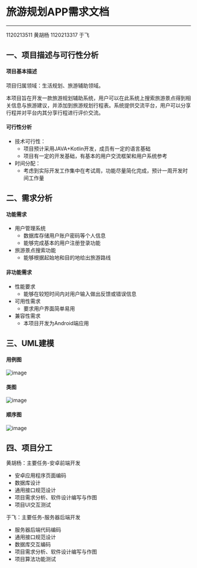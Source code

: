 # 旅游规划APP需求文档

---------------
1120213511 黄胡杨  1120213317 于飞


## 一、项目描述与可行性分析

#### 项目基本描述

项目归属领域：生活规划、旅游辅助领域。

本项目旨在开发一款旅游规划辅助系统，用户可以在此系统上搜索旅游景点得到相关信息与旅游建议，并添加到旅游规划行程表。系统提供交流平台，用户可以分享行程并对平台内其分享行程进行评价交流。

#### 可行性分析

- 技术可行性：
  - 项目预计采用JAVA+Kotlin开发，成员有一定的语言基础
  - 项目有一定的开发基础，有基本的用户交流框架和用户系统参考
- 时间分配：
  - 考虑到实际开发工作集中在考试周，功能尽量简化完成，预计一周开发时间工作量

## 二、需求分析

#### 功能需求

- 用户管理系统
  - 数据库存储用户账户密码等个人信息
  - 能够完成基本的用户注册登录功能
- 旅游景点搜索功能
  - 能够根据起始地和目的地给出旅游路线

#### 非功能需求

- 性能要求
  - 能够在较短时间内对用户输入做出反馈或错误信息
- 可用性需求
  - 要求用户界面简单易用
- 兼容性需求
  - 本项目开发为Android端应用

## 三、UML建模

#### 用例图
![image](uploads/d72f2b97371e0cabce77778d5fd4028b/image.png)

#### 类图

![image](uploads/ed70b171be47ee44c96d2ec90226e0e3/image.png)

#### 顺序图
![image](uploads/fd16aaae7fa4c53ee7a3c92d2a3b3512/image.png)

## 四、项目分工

黄胡杨：主要任务-安卓前端开发
- 安卓应用程序页面编码
- 数据库设计
- 通用接口规范设计
- 项目需求分析、软件设计编写与作图
- 项目UI交互测试


于飞：主要任务-服务器后端开发
- 服务器后端代码编码
- 通用接口规范设计
- 数据库交互编码
- 项目需求分析、软件设计编写与作图
- 项目算法功能测试
